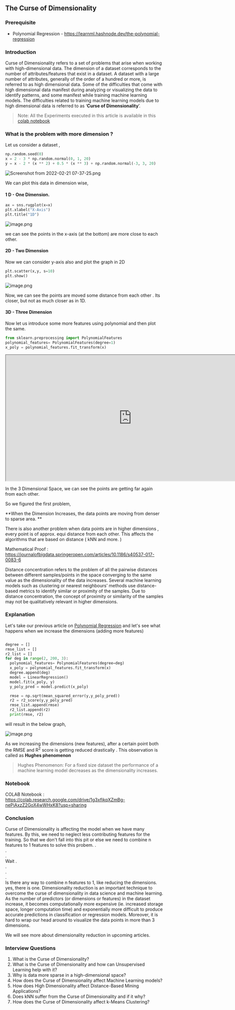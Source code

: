 ## The Curse of Dimensionality

### Prerequisite
- Polynomial Regression - https://learnml.hashnode.dev/the-polynomial-regression

### Introduction

Curse of Dimensionality refers to a set of problems that arise when working with high-dimensional data. The dimension of a dataset corresponds to the number of attributes/features that exist in a dataset. A dataset with a large number of attributes, generally of the order of a hundred or more, is referred to as high dimensional data. Some of the difficulties that come with high dimensional data manifest during analyzing or visualizing the data to identify patterns, and some manifest while training machine learning models. The difficulties related to training machine learning models due to high dimensional data is referred to as ‘**Curse of Dimensionality**’. 

> Note: All the Experiments executed in this article is available in this [colab notebook](https://colab.research.google.com/drive/1g3xfikqXZmBg-nePiAxzZ2GoX4wWHxK8?usp=sharing)

### What is the problem with more dimension ?

Let us consider a dataset , 

```python
np.random.seed(0)
x = 2 - 3 * np.random.normal(0, 1, 20)
y = x - 2 * (x ** 2) + 0.5 * (x ** 3) + np.random.normal(-3, 3, 20)
```


![Screenshot from 2022-02-21 07-37-25.png](https://cdn.hashnode.com/res/hashnode/image/upload/v1645409265218/JRxzgZvtS.png)

We can plot this data in dimension wise, 

#### 1 D - One Dimension.

```python
ax = sns.rugplot(x=x)
plt.xlabel("X-Axis")
plt.title("1D")
```


![image.png](https://cdn.hashnode.com/res/hashnode/image/upload/v1645409344653/PXmNULIDq.png)

we can see the points in the x-axis (at the bottom) are more close to each other.

#### 2D - Two Dimension

Now we can consider y-axis also and plot the graph in 2D

```python
plt.scatter(x,y, s=10)
plt.show()
```

![image.png](https://cdn.hashnode.com/res/hashnode/image/upload/v1645409442191/B9ZVTRPmD.png)

Now, we can see the points are moved some distance from each other . Its closer, but not as much closer as in 1D. 

#### 3D - Three Dimension

Now let us introduce some more features using polynomial and then plot the same. 

```python
from sklearn.preprocessing import PolynomialFeatures
polynomial_features= PolynomialFeatures(degree=1)
x_poly = polynomial_features.fit_transform(x)
```

<iframe src="https://syedjafer.github.io/ML-Vault/" height="400" width="800" title="Iframe Example"></iframe>

In the 3 Dimensional Space, we can see the points are getting far again from each other. 

So we figured the first problem, 

**When the Dimension Increases,  the data points are moving from denser to sparse area. ** 

There is also another problem when data points are in higher dimensions , every point is of approx. equi distance from each other. This affects the algorithms that are based on distance ( kNN and more. )

Mathematical Proof : https://journalofbigdata.springeropen.com/articles/10.1186/s40537-017-0083-6 

Distance concentration refers to the problem of all the pairwise distances between different samples/points in the space converging to the same value as the dimensionality of the data increases. Several machine learning models such as clustering or nearest neighbours’ methods use distance-based metrics to identify similar or proximity of the samples. Due to distance concentration, the concept of proximity or similarity of the samples may not be qualitatively relevant in higher dimensions. 

### Explanation

Let's take our previous article on [Polynomial Regression](https://learnml.hashnode.dev/the-polynomial-regression) and let's see what happens when we increase the dimensions (adding more features) 

```python

degree = []
rmse_list = []
r2_list = []
for deg in range(2, 200, 3):
  polynomial_features= PolynomialFeatures(degree=deg)
  x_poly = polynomial_features.fit_transform(x)
  degree.append(deg)
  model = LinearRegression()
  model.fit(x_poly, y)
  y_poly_pred = model.predict(x_poly)

  rmse = np.sqrt(mean_squared_error(y,y_poly_pred))
  r2 = r2_score(y,y_poly_pred)
  rmse_list.append(rmse)
  r2_list.append(r2)
  print(rmse, r2)
```

will result in the below graph, 


![image.png](https://cdn.hashnode.com/res/hashnode/image/upload/v1645415972429/7bYmzy1uwd.png)

As we increasing the dimensions (new features), after a certain point both the RMSE and R<sup>2</sup> score is getting reduced drastically . This observation is called as **Hughes phenomenon**

> Hughes Phenomenon: For a fixed size dataset the performance of a machine learning model decreases as the dimensionality increases.

### Notebook

COLAB Notebook : https://colab.research.google.com/drive/1g3xfikqXZmBg-nePiAxzZ2GoX4wWHxK8?usp=sharing

### Conclusion

Curse of Dimensionality is affecting the model when we have many features. By this, we need to neglect less contributing features for the training. So that we don't fall into this pit or else we need to combine n features to 1 features to solve this probem.
. <br>
. <br>
. <br>
Wait 
. <br>
. <br>
. <br>
. <br>
Is there any way to combine n features to 1, like reducing the dimensions. yes, there is one. 
Dimensionality reduction is an important technique to overcome the curse of dimensionality in data science and machine learning. As the number of predictors (or dimensions or features) in the dataset increase, it becomes computationally more expensive (ie. increased storage space, longer computation time) and exponentially more difficult to produce accurate predictions in classification or regression models. Moreover, it is hard to wrap our head around to visualize the data points in more than 3 dimensions.

We will see more about dimensionality reduction in upcoming articles.

### Interview Questions
1. What is the Curse of Dimensionality?
2. What is the Curse of Dimensionality and how can Unsupervised Learning help with it? 
3. Why is data more sparse in a high-dimensional space?
4. How does the Curse of Dimensionality affect Machine Learning models?
5.  How does High Dimensionality affect Distance-Based Mining Applications?
6. Does kNN suffer from the Curse of Dimensionality and if it why?
7. How does the Curse of Dimensionality affect k-Means Clustering?
 
